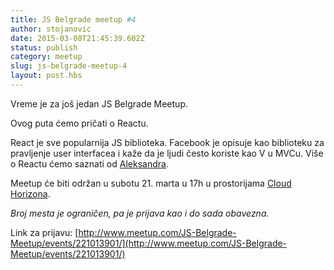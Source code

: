 ```yaml
---
title: JS Belgrade meetup #4
author: stojanovic
date: 2015-03-08T21:45:39.602Z
status: publish
category: meetup
slug: js-belgrade-meetup-4
layout: post.hbs
---
```


Vreme je za još jedan JS Belgrade Meetup.

Ovog puta ćemo pričati o Reactu.

React je sve popularnija JS biblioteka. Facebook je opisuje kao biblioteku za pravljenje user interfacea i kaže da je ljudi često koriste kao V u MVCu.
Više o Reactu ćemo saznati od [Aleksandra](https://twitter.com/simalexan).

Meetup će biti održan u subotu 21. marta u 17h u prostorijama [Cloud Horizona](http://cloudhorizon.com).

_Broj mesta je ograničen, pa je prijava kao i do sada obavezna._

Link za prijavu: [http://www.meetup.com/JS-Belgrade-Meetup/events/221013901/](http://www.meetup.com/JS-Belgrade-Meetup/events/221013901/)